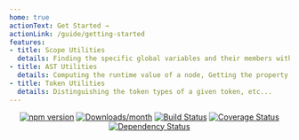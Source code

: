 ```yaml
---
home: true
actionText: Get Started →
actionLink: /guide/getting-started
features:
- title: Scope Utilities
  details: Finding the specific global variables and their members with tracking assignments, finding variables, etc...
- title: AST Utilities
  details: Computing the runtime value of a node, Getting the property name of a Property|MemberExpression|MemberExpression node, etc...
- title: Token Utilities
  details: Distinguishing the token types of a given token, etc...
---
```


<center>

[![npm version](https://img.shields.io/npm/v/eslint-utils.svg)](https://www.npmjs.com/package/eslint-utils)
[![Downloads/month](https://img.shields.io/npm/dm/eslint-utils.svg)](http://www.npmtrends.com/eslint-utils)
[![Build Status](https://travis-ci.org/mysticatea/eslint-utils.svg?branch=master)](https://travis-ci.org/mysticatea/eslint-utils)
[![Coverage Status](https://codecov.io/gh/mysticatea/eslint-utils/branch/master/graph/badge.svg)](https://codecov.io/gh/mysticatea/eslint-utils)
[![Dependency Status](https://david-dm.org/mysticatea/eslint-utils.svg)](https://david-dm.org/mysticatea/eslint-utils)

</center>
